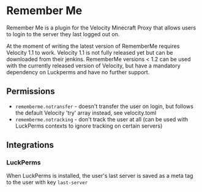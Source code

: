 # Remember Me
Remember Me is a plugin for the Velocity Minecraft Proxy that allows users to login to the server they last logged out on.

At the moment of writing the latest version of RememberMe requires Velocity 1.1 to work. Velocity 1.1 is not fully released yet but can be downloaded from their jenkins.
RememberMe versions < 1.2 can be used with the currently released version of Velocity, but have a mandatory dependency on Luckperms and have no further support.

## Permissions

* `rememberme.notransfer` - doesn't transfer the user on login, but follows the default Velocity 'try' array instead, see velocity.toml
* `rememberme.notracking` - don't track the user at all (can be used with LuckPerms contexts to ignore tracking on certain servers)

## Integrations

### LuckPerms
When LuckPerms is installed, the user's last server is saved as a meta tag to the user with key `last-server`
